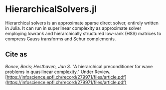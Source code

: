 # HierarchicalSolvers.jl

Hierarchical solvers is an approximate sparse direct solver, entirely written in Julia. It can run in superlinear complexity as approximate solver employing lowrank and hierarchically structured low-rank (HSS) matrices to compress Gauss transforms and Schur complements.

## Cite as

*Bonev, Boris; Hesthaven, Jan S.* "A hierarchical preconditioner for wave problems in quasilinear complexity." Under Review. [https://infoscience.epfl.ch/record/279971/files/article.pdf](https://infoscience.epfl.ch/record/279971/files/article.pdf)
